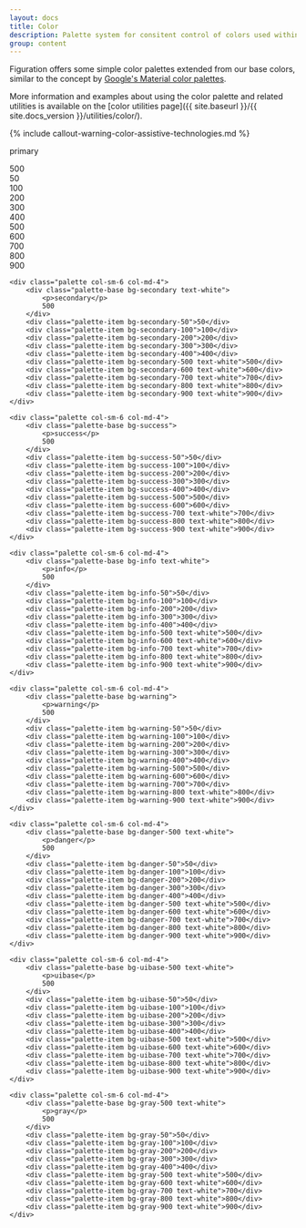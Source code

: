 ```yaml
---
layout: docs
title: Color
description: Palette system for consitent control of colors used within Figuration.
group: content
---
```


Figuration offers some simple color palettes extended from our base colors, similar to the concept by [Google's Material color palettes](https://www.google.com/design/spec/style/color.html#color-color-palette).

More information and examples about using the color palette and related utilities is available on the [color utilities page]({{ site.baseurl }}/{{ site.docs_version }}/utilities/color/).

{% include callout-warning-color-assistive-technologies.md %}

<div class="row text-black">
     <div class="palette col-sm-6 col-md-4">
        <div class="palette-base bg-primary text-white">
            <p>primary</p>
            500
        </div>
        <div class="palette-item bg-primary-50">50</div>
        <div class="palette-item bg-primary-100">100</div>
        <div class="palette-item bg-primary-200">200</div>
        <div class="palette-item bg-primary-300">300</div>
        <div class="palette-item bg-primary-400">400</div>
        <div class="palette-item bg-primary-500 text-white">500</div>
        <div class="palette-item bg-primary-600 text-white">600</div>
        <div class="palette-item bg-primary-700 text-white">700</div>
        <div class="palette-item bg-primary-800 text-white">800</div>
        <div class="palette-item bg-primary-900 text-white">900</div>
    </div>

    <div class="palette col-sm-6 col-md-4">
        <div class="palette-base bg-secondary text-white">
            <p>secondary</p>
            500
        </div>
        <div class="palette-item bg-secondary-50">50</div>
        <div class="palette-item bg-secondary-100">100</div>
        <div class="palette-item bg-secondary-200">200</div>
        <div class="palette-item bg-secondary-300">300</div>
        <div class="palette-item bg-secondary-400">400</div>
        <div class="palette-item bg-secondary-500 text-white">500</div>
        <div class="palette-item bg-secondary-600 text-white">600</div>
        <div class="palette-item bg-secondary-700 text-white">700</div>
        <div class="palette-item bg-secondary-800 text-white">800</div>
        <div class="palette-item bg-secondary-900 text-white">900</div>
    </div>

    <div class="palette col-sm-6 col-md-4">
        <div class="palette-base bg-success">
            <p>success</p>
            500
        </div>
        <div class="palette-item bg-success-50">50</div>
        <div class="palette-item bg-success-100">100</div>
        <div class="palette-item bg-success-200">200</div>
        <div class="palette-item bg-success-300">300</div>
        <div class="palette-item bg-success-400">400</div>
        <div class="palette-item bg-success-500">500</div>
        <div class="palette-item bg-success-600">600</div>
        <div class="palette-item bg-success-700 text-white">700</div>
        <div class="palette-item bg-success-800 text-white">800</div>
        <div class="palette-item bg-success-900 text-white">900</div>
    </div>

    <div class="palette col-sm-6 col-md-4">
        <div class="palette-base bg-info text-white">
            <p>info</p>
            500
        </div>
        <div class="palette-item bg-info-50">50</div>
        <div class="palette-item bg-info-100">100</div>
        <div class="palette-item bg-info-200">200</div>
        <div class="palette-item bg-info-300">300</div>
        <div class="palette-item bg-info-400">400</div>
        <div class="palette-item bg-info-500 text-white">500</div>
        <div class="palette-item bg-info-600 text-white">600</div>
        <div class="palette-item bg-info-700 text-white">700</div>
        <div class="palette-item bg-info-800 text-white">800</div>
        <div class="palette-item bg-info-900 text-white">900</div>
    </div>

    <div class="palette col-sm-6 col-md-4">
        <div class="palette-base bg-warning">
            <p>warning</p>
            500
        </div>
        <div class="palette-item bg-warning-50">50</div>
        <div class="palette-item bg-warning-100">100</div>
        <div class="palette-item bg-warning-200">200</div>
        <div class="palette-item bg-warning-300">300</div>
        <div class="palette-item bg-warning-400">400</div>
        <div class="palette-item bg-warning-500">500</div>
        <div class="palette-item bg-warning-600">600</div>
        <div class="palette-item bg-warning-700">700</div>
        <div class="palette-item bg-warning-800 text-white">800</div>
        <div class="palette-item bg-warning-900 text-white">900</div>
    </div>

    <div class="palette col-sm-6 col-md-4">
        <div class="palette-base bg-danger-500 text-white">
            <p>danger</p>
            500
        </div>
        <div class="palette-item bg-danger-50">50</div>
        <div class="palette-item bg-danger-100">100</div>
        <div class="palette-item bg-danger-200">200</div>
        <div class="palette-item bg-danger-300">300</div>
        <div class="palette-item bg-danger-400">400</div>
        <div class="palette-item bg-danger-500 text-white">500</div>
        <div class="palette-item bg-danger-600 text-white">600</div>
        <div class="palette-item bg-danger-700 text-white">700</div>
        <div class="palette-item bg-danger-800 text-white">800</div>
        <div class="palette-item bg-danger-900 text-white">900</div>
    </div>

    <div class="palette col-sm-6 col-md-4">
        <div class="palette-base bg-uibase-500 text-white">
            <p>uibase</p>
            500
        </div>
        <div class="palette-item bg-uibase-50">50</div>
        <div class="palette-item bg-uibase-100">100</div>
        <div class="palette-item bg-uibase-200">200</div>
        <div class="palette-item bg-uibase-300">300</div>
        <div class="palette-item bg-uibase-400">400</div>
        <div class="palette-item bg-uibase-500 text-white">500</div>
        <div class="palette-item bg-uibase-600 text-white">600</div>
        <div class="palette-item bg-uibase-700 text-white">700</div>
        <div class="palette-item bg-uibase-800 text-white">800</div>
        <div class="palette-item bg-uibase-900 text-white">900</div>
    </div>

    <div class="palette col-sm-6 col-md-4">
        <div class="palette-base bg-gray-500 text-white">
            <p>gray</p>
            500
        </div>
        <div class="palette-item bg-gray-50">50</div>
        <div class="palette-item bg-gray-100">100</div>
        <div class="palette-item bg-gray-200">200</div>
        <div class="palette-item bg-gray-300">300</div>
        <div class="palette-item bg-gray-400">400</div>
        <div class="palette-item bg-gray-500 text-white">500</div>
        <div class="palette-item bg-gray-600 text-white">600</div>
        <div class="palette-item bg-gray-700 text-white">700</div>
        <div class="palette-item bg-gray-800 text-white">800</div>
        <div class="palette-item bg-gray-900 text-white">900</div>
    </div>
</div>
